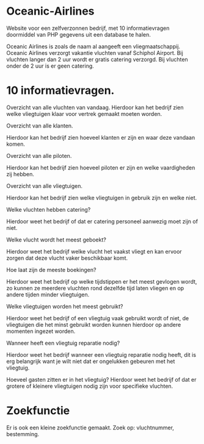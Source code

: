# Oceanic-Airlines
Website voor een zelfverzonnen bedrijf, met 10 informatievragen doormiddel van PHP gegevens uit een database te halen.

Oceanic Airlines is zoals de naam al aangeeft een vliegmaatschappij. Oceanic Airlines verzorgt vakantie vluchten vanaf Schiphol Airport. Bij vluchten langer dan 2 uur wordt er gratis catering verzorgd. Bij vluchten onder de 2 uur is er geen catering. 

# 10 informatievragen.
Overzicht van alle vluchten van vandaag.
Hierdoor kan het bedrijf zien welke vliegtuigen klaar voor vertrek gemaakt moeten worden.

Overzicht van alle klanten.

Hierdoor kan het bedrijf zien hoeveel klanten er zijn en waar deze vandaan komen.

Overzicht van alle piloten.

Hierdoor kan het bedrijf zien hoeveel piloten er zijn en welke vaardigheden zij hebben.

Overzicht van alle vliegtuigen.

Hierdoor kan het bedrijf zien welke vliegtuigen in gebruik zijn en welke niet.

Welke vluchten hebben catering?

Hierdoor weet het bedrijf of dat er catering personeel aanwezig moet zijn of niet.

Welke vlucht wordt het meest geboekt?

Hierdoor weet het bedrijf welke vlucht het vaakst vliegt en kan ervoor zorgen dat deze vlucht vaker beschikbaar komt.

Hoe laat zijn de meeste boekingen?

Hierdoor weet het bedrijf op welke tijdstippen er het meest gevlogen wordt, zo kunnen ze meerdere vluchten rond dezelfde tijd laten vliegen en op andere tijden minder vliegtuigen.

Welke vliegtuigen worden het meest gebruikt?

Hierdoor weet het bedrijf of een vliegtuig vaak gebruikt wordt of niet, de vliegtuigen die het minst gebruikt worden kunnen hierdoor op andere momenten ingezet worden.

Wanneer heeft een vliegtuig reparatie nodig?

Hierdoor weet het bedrijf wanneer een vliegtuig reparatie nodig heeft, dit is erg belangrijk want je wilt niet dat er ongelukken gebeuren met het vliegtuig.

Hoeveel gasten zitten er in het vliegtuig?
Hierdoor weet het bedrijf of dat er grotere of kleinere vliegtuigen nodig zijn voor specifieke vluchten.

# Zoekfunctie
Er is ook een kleine zoekfunctie gemaakt.
Zoek op: vluchtnummer, bestemming.
